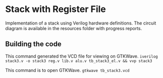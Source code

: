 # Stack with Register File
Implementation of a stack using Verilog hardware definitions. The circuit diagram is available in the resources folder with progress reports.

## Building the code
This command generated the VCD file for viewing on GTKWave.
```iverilog stack3.v -o stack3 reg.v lib.v alu.v tb_stack3_el.v && vvp stack3```

This command is to open GTKWave.
```gtkwave tb_stack3.vcd```
